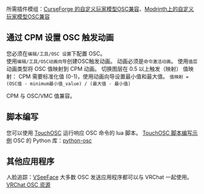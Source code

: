 所需插件模组：[CurseForge 的自定义玩家模型OSC兼容](https://www.curseforge.com/minecraft/mc-mods/cpmoscc)、[Modrinth上的自定义玩家模型OSC兼容](https://modrinth.com/mod/cpmoscc) 

## 通过 CPM 设置 OSC 触发动画
您必须在`编辑/工具/OSC 设置`下配置 OSC。  
使用`编辑/工具/OSC动画向导`创建OSC触发动画。
动画必须是`命令激活动画`。
使用`值层`动画类型将 OSC 值映射到 CPM 动画。 
切换图层在 0.5 以上触发（映射）
值映射：
CPM 需要标准化值 (0-1)，使用动画向导设置最小值和最大值。
`值映射 = (OSC值 - minimum最小值_value) / (最大值 - 最小值)`  

CPM 与 OSC/VMC 值兼容。

## 脚本编写
您可以使用 [TouchOSC](https://hexler.net/touchosc#get) 运行响应 OSC 命令的 lua 脚本。 [TouchOSC 脚本编写示例](https://hexler.net/touchosc/manual/script-examples)
OSC 的 Python 库：[python-osc](https://github.com/attwad/python-osc)

## 其他应用程序
人脸追踪：[VSeeFace](https://www.vseeface.icu/)
大多数 OSC 发送应用程序都可以与 VRChat 一起使用。 [VRChat OSC 资源](https://docs.vrchat.com/docs/osc-resources)